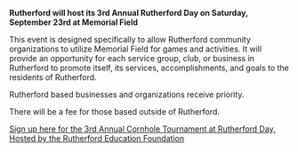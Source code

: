 **Rutherford will host its 3rd Annual Rutherford Day on Saturday, September 23rd at Memorial Field**

This event is designed specifically to allow Rutherford community organizations to utilize Memorial Field for games and activities. It will provide an opportunity for each service group, club, or business in Rutherford to promote itself, its services, accomplishments, and goals to the residents of Rutherford.

Rutherford based businesses and organizations receive priority. 

There will be a fee for those based outside of Rutherford.

[Sign up here for the 3rd Annual Cornhole Tournament at Rutherford Day, Hosted by the Rutherford Education Foundation](https://www.rutherfordeducationfoundation.org/calender/2023/9/23/3rd-annual-cornhole-tournament)

